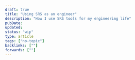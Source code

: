 ```yaml
---
draft: true
title: "Using SRS as an engineer"
description: "How I use SRS tools for my engineering life"
pubDate:
updated:
status: "wip"
type: article
tags: ["no-topic"]
backlinks: [""]
forwards: [""]
---
```

